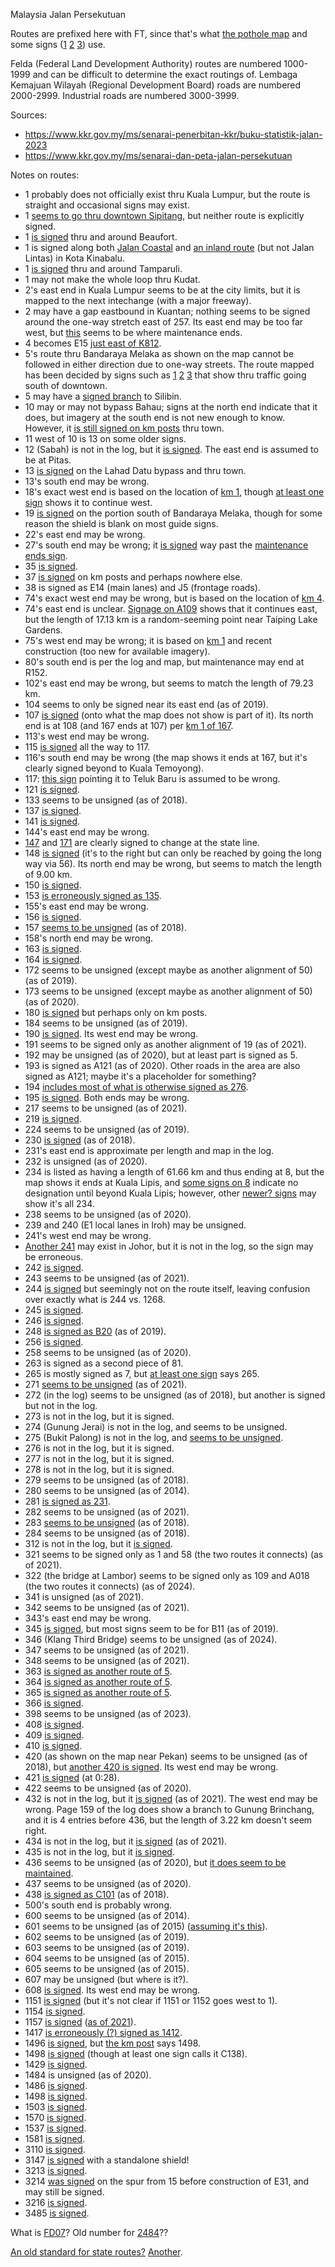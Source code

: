 Malaysia Jalan Persekutuan

Routes are prefixed here with FT, since that's what [the pothole map](https://www.arcgis.com/home/webmap/viewer.html?url=https%3A%2F%2Fmygos.mygeoportal.gov.my%2Fgisserver%2Frest%2Fservices%2FJKR_Potholes%2FJKR_Potholes_ASaPP%2FFeatureServer&source=sd) and some signs ([1](https://www.google.com/maps/@3.7297178,102.6416336,3a,15y,106.22h,75.49t/data=!3m7!1e1!3m5!1sB90ZUglmKKHbBph11eg2dw!2e0!6shttps:%2F%2Fstreetviewpixels-pa.googleapis.com%2Fv1%2Fthumbnail%3Fpanoid%3DB90ZUglmKKHbBph11eg2dw%26cb_client%3Dmaps_sv.share%26w%3D900%26h%3D600%26yaw%3D106.22118364269049%26pitch%3D14.509507299628552%26thumbfov%3D90!7i13312!8i6656?coh=205410&entry=ttu) [2](https://www.google.com/maps/@3.9601291,102.4291884,3a,15y,229.91h,84.91t/data=!3m7!1e1!3m5!1sYx1PH97b1jWOMJ4SEmWavA!2e0!6shttps:%2F%2Fstreetviewpixels-pa.googleapis.com%2Fv1%2Fthumbnail%3Fpanoid%3DYx1PH97b1jWOMJ4SEmWavA%26cb_client%3Dmaps_sv.share%26w%3D900%26h%3D600%26yaw%3D229.91371022184416%26pitch%3D5.088899779745432%26thumbfov%3D90!7i13312!8i6656?coh=205410&entry=ttu) [3](https://www.google.com/maps/@5.1294472,100.4723958,3a,15y,294h,93.88t/data=!3m7!1e1!3m5!1sCHZRXvfCQu4C-L4rykO9zQ!2e0!6shttps:%2F%2Fstreetviewpixels-pa.googleapis.com%2Fv1%2Fthumbnail%3Fpanoid%3DCHZRXvfCQu4C-L4rykO9zQ%26cb_client%3Dmaps_sv.share%26w%3D900%26h%3D600%26yaw%3D293.9977785994029%26pitch%3D-3.879822111230112%26thumbfov%3D90!7i16384!8i8192?coh=205410&entry=ttu)) use.

Felda (Federal Land Development Authority) routes are numbered 1000-1999 and can be difficult to determine the exact routings of. Lembaga Kemajuan Wilayah (Regional Development Board) roads are numbered 2000-2999. Industrial roads are numbered 3000-3999.

Sources:
* https://www.kkr.gov.my/ms/senarai-penerbitan-kkr/buku-statistik-jalan-2023
* https://www.kkr.gov.my/ms/senarai-dan-peta-jalan-persekutuan

Notes on routes:
* 1 probably does not officially exist thru Kuala Lumpur, but the route is straight and occasional signs may exist.
* 1 [seems to go thru downtown Sipitang](https://www.google.com/maps/@5.0836175,115.5514233,3a,15y,167.8h,94.36t/data=!3m7!1e1!3m5!1sBXJrzAi6oYO-yMmG7EC-2w!2e0!6shttps:%2F%2Fstreetviewpixels-pa.googleapis.com%2Fv1%2Fthumbnail%3Fpanoid%3DBXJrzAi6oYO-yMmG7EC-2w%26cb_client%3Dmaps_sv.share%26w%3D900%26h%3D600%26yaw%3D167.80366525931905%26pitch%3D-4.3592613734981285%26thumbfov%3D90!7i13312!8i6656?coh=205410&entry=ttu), but neither route is explicitly signed.
* 1 [is signed](https://www.google.com/maps/@5.340183,115.7231316,3a,26.2y,15h,92.26t/data=!3m7!1e1!3m5!1sJTKg9zTxlrxhFVrczvPDrw!2e0!6shttps:%2F%2Fstreetviewpixels-pa.googleapis.com%2Fv1%2Fthumbnail%3Fpanoid%3DJTKg9zTxlrxhFVrczvPDrw%26cb_client%3Dmaps_sv.share%26w%3D900%26h%3D600%26yaw%3D14.997954819005157%26pitch%3D-2.259514948323755%26thumbfov%3D90!7i13312!8i6656?coh=205410&entry=ttu) thru and around Beaufort.
* 1 is signed along both [Jalan Coastal](https://www.google.com/maps/@5.9510594,116.0601445,3a,24.9y,29.59h,106.8t/data=!3m7!1e1!3m5!1sa0higKHZg7zojR1xVVn4cg!2e0!6shttps:%2F%2Fstreetviewpixels-pa.googleapis.com%2Fv1%2Fthumbnail%3Fpanoid%3Da0higKHZg7zojR1xVVn4cg%26cb_client%3Dmaps_sv.share%26w%3D900%26h%3D600%26yaw%3D29.586260261382634%26pitch%3D-16.79984802605486%26thumbfov%3D90!7i13312!8i6656?coh=205410&entry=ttu) and [an inland route](https://www.google.com/maps/@5.9573677,116.0658775,3a,37.6y,224.19h,90.52t/data=!3m7!1e1!3m5!1scwdgMtEi3JA1aRdclxmFkA!2e0!6shttps:%2F%2Fstreetviewpixels-pa.googleapis.com%2Fv1%2Fthumbnail%3Fpanoid%3DcwdgMtEi3JA1aRdclxmFkA%26cb_client%3Dmaps_sv.share%26w%3D900%26h%3D600%26yaw%3D224.18685311799604%26pitch%3D-0.5215139503639534%26thumbfov%3D90!7i13312!8i6656?coh=205410&entry=ttu) (but not Jalan Lintas) in Kota Kinabalu.
* 1 [is signed](https://www.google.com/maps/@6.141403,116.2609289,3a,23.1y,91.42h,91.02t/data=!3m7!1e1!3m5!1slHPzvctEBNFhFTKHYGo7dA!2e0!6shttps:%2F%2Fstreetviewpixels-pa.googleapis.com%2Fv1%2Fthumbnail%3Fpanoid%3DlHPzvctEBNFhFTKHYGo7dA%26cb_client%3Dmaps_sv.share%26w%3D900%26h%3D600%26yaw%3D91.42411364535388%26pitch%3D-1.021486695381057%26thumbfov%3D90!7i13312!8i6656?coh=205410&entry=ttu) thru and around Tamparuli.
* 1 may not make the whole loop thru Kudat.
* 2's east end in Kuala Lumpur seems to be at the city limits, but it is mapped to the next intechange (with a major freeway).
* 2 may have a gap eastbound in Kuantan; nothing seems to be signed around the one-way stretch east of 257. Its east end may be too far west, but [this](https://www.google.com/maps/@3.9719984,103.412166,3a,15y,10.94h,88.75t/data=!3m7!1e1!3m5!1s3XrQSgvRQJViyKdEvip7Yg!2e0!6shttps:%2F%2Fstreetviewpixels-pa.googleapis.com%2Fv1%2Fthumbnail%3Fpanoid%3D3XrQSgvRQJViyKdEvip7Yg%26cb_client%3Dmaps_sv.share%26w%3D900%26h%3D600%26yaw%3D10.942389520905582%26pitch%3D1.2464189605415896%26thumbfov%3D90!7i16384!8i8192?coh=205410&entry=ttu) seems to be where maintenance ends.
* 4 becomes E15 [just east of K812](https://www.google.com/maps/@5.4344773,100.552835,3a,25.1y,376.61h,83.68t/data=!3m7!1e1!3m5!1sMhFW9-NHazqM_iHCJEF7vw!2e0!6shttps:%2F%2Fstreetviewpixels-pa.googleapis.com%2Fv1%2Fthumbnail%3Fpanoid%3DMhFW9-NHazqM_iHCJEF7vw%26cb_client%3Dmaps_sv.share%26w%3D900%26h%3D600%26yaw%3D376.6059587888226%26pitch%3D6.317657316272218%26thumbfov%3D90!7i16384!8i8192?coh=205410&entry=ttu).
* 5's route thru Bandaraya Melaka as shown on the map cannot be followed in either direction due to one-way streets. The route mapped has been decided by signs such as [1](https://www.google.com/maps/@2.199619,102.2418046,3a,19.2y,175h,93.74t/data=!3m7!1e1!3m5!1sudh7XBIqhShg1jkcWKRTuw!2e0!6shttps:%2F%2Fstreetviewpixels-pa.googleapis.com%2Fv1%2Fthumbnail%3Fpanoid%3Dudh7XBIqhShg1jkcWKRTuw%26cb_client%3Dmaps_sv.share%26w%3D900%26h%3D600%26yaw%3D175.00392784803373%26pitch%3D-3.741289013863792%26thumbfov%3D90!7i16384!8i8192?coh=205410&entry=ttu) [2](https://www.google.com/maps/@2.1936088,102.2379927,3a,18y,281.77h,88.13t/data=!3m7!1e1!3m5!1sbe_oyOkgfRWyxNvMTAoKVg!2e0!6shttps:%2F%2Fstreetviewpixels-pa.googleapis.com%2Fv1%2Fthumbnail%3Fpanoid%3Dbe_oyOkgfRWyxNvMTAoKVg%26cb_client%3Dmaps_sv.share%26w%3D900%26h%3D600%26yaw%3D281.7688143422403%26pitch%3D1.8747476912591736%26thumbfov%3D90!7i16384!8i8192?coh=205410&entry=ttu) [3](https://www.google.com/maps/@2.18785,102.2494081,3a,46.9y,96.54h,107.7t/data=!3m7!1e1!3m5!1sT9gooxdq6MddZ4C5xT6xKw!2e0!6shttps:%2F%2Fstreetviewpixels-pa.googleapis.com%2Fv1%2Fthumbnail%3Fpanoid%3DT9gooxdq6MddZ4C5xT6xKw%26cb_client%3Dmaps_sv.share%26w%3D900%26h%3D600%26yaw%3D96.5446149351367%26pitch%3D-17.69534081146243%26thumbfov%3D90!7i16384!8i8192?coh=205410&entry=ttu) that show thru traffic going south of downtown.
* 5 may have a [signed branch](https://www.google.com/maps/@4.6116784,101.0556538,3a,28.6y,283.16h,90.96t/data=!3m7!1e1!3m5!1s49GgYW6Hiul0PwSXepY1gA!2e0!6shttps:%2F%2Fstreetviewpixels-pa.googleapis.com%2Fv1%2Fthumbnail%3Fpanoid%3D49GgYW6Hiul0PwSXepY1gA%26cb_client%3Dmaps_sv.share%26w%3D900%26h%3D600%26yaw%3D283.1628467048741%26pitch%3D-0.9578943686033625%26thumbfov%3D90!7i16384!8i8192?coh=205410&entry=ttu) to Silibin.
* 10 may or may not bypass Bahau; signs at the north end indicate that it does, but imagery at the south end is not new enough to know. However, it [is still signed on km posts](https://www.google.com/maps/@2.8066884,102.410312,3a,16.7y,254.74h,75.9t/data=!3m7!1e1!3m5!1sMSOL5gaCaGfjbQuH0ZJmNQ!2e0!6shttps:%2F%2Fstreetviewpixels-pa.googleapis.com%2Fv1%2Fthumbnail%3Fpanoid%3DMSOL5gaCaGfjbQuH0ZJmNQ%26cb_client%3Dmaps_sv.share%26w%3D900%26h%3D600%26yaw%3D254.74051602494671%26pitch%3D14.098767077061098%26thumbfov%3D90!7i16384!8i8192?coh=205410&entry=ttu) thru town.
* 11 west of 10 is 13 on some older signs.
* 12 (Sabah) is not in the log, but it [is signed](https://www.google.com/maps/@6.5331708,116.7059238,3a,28.6y,46.13h,89.03t/data=!3m7!1e1!3m5!1sNxs-K9Ndx8KMUj5zS8ydZw!2e0!6shttps:%2F%2Fstreetviewpixels-pa.googleapis.com%2Fv1%2Fthumbnail%3Fpanoid%3DNxs-K9Ndx8KMUj5zS8ydZw%26cb_client%3Dmaps_sv.share%26w%3D900%26h%3D600%26yaw%3D46.13132520374089%26pitch%3D0.9697784336109692%26thumbfov%3D90!7i13312!8i6656?coh=205410&entry=ttu). The east end is assumed to be at Pitas.
* 13 [is signed](https://youtu.be/FUJgbV6p4KA?t=71) on the Lahad Datu bypass and thru town.
* 13's south end may be wrong.
* 18's exact west end is based on the location of [km 1](https://www.google.com/maps/@4.2292094,100.6396059,3a,15y,90.98h,84.1t/data=!3m7!1e1!3m5!1sbJNiXdz5iDSizMPRRJ20XQ!2e0!6shttps:%2F%2Fstreetviewpixels-pa.googleapis.com%2Fv1%2Fthumbnail%3Fpanoid%3DbJNiXdz5iDSizMPRRJ20XQ%26cb_client%3Dmaps_sv.share%26w%3D900%26h%3D600%26yaw%3D90.98387606569607%26pitch%3D5.904976907967395%26thumbfov%3D90!7i16384!8i8192?coh=205410&entry=ttu), though [at least one sign](https://www.google.com/maps/@4.2352374,100.6338886,3a,19.3y,302h,90.56t/data=!3m7!1e1!3m5!1sq8aoBbtNcMFosmzKS3-EMw!2e0!6shttps:%2F%2Fstreetviewpixels-pa.googleapis.com%2Fv1%2Fthumbnail%3Fpanoid%3Dq8aoBbtNcMFosmzKS3-EMw%26cb_client%3Dmaps_sv.share%26w%3D900%26h%3D600%26yaw%3D301.9950620643711%26pitch%3D-0.557313194918649%26thumbfov%3D90!7i16384!8i8192?coh=205410&entry=ttu) shows it to continue west.
* 19 [is signed](https://www.google.com/maps/@2.1890119,102.3524014,3a,15y,240.43h,82.05t/data=!3m7!1e1!3m5!1sOAQpaytnViqSOwJShvXCPg!2e0!6shttps:%2F%2Fstreetviewpixels-pa.googleapis.com%2Fv1%2Fthumbnail%3Fpanoid%3DOAQpaytnViqSOwJShvXCPg%26cb_client%3Dmaps_sv.share%26w%3D900%26h%3D600%26yaw%3D240.43428389242612%26pitch%3D7.9514794954939845%26thumbfov%3D90!7i16384!8i8192?coh=205410&entry=ttu) on the portion south of Bandaraya Melaka, though for some reason the shield is blank on most guide signs.
* 22's east end may be wrong.
* 27's south end may be wrong; it [is signed](https://www.google.com/maps/@2.7174078,101.7113355,3a,15y,304.05h,89.96t/data=!3m7!1e1!3m5!1soPUedxDN3ouwJuwPvd50xA!2e0!6shttps:%2F%2Fstreetviewpixels-pa.googleapis.com%2Fv1%2Fthumbnail%3Fpanoid%3DoPUedxDN3ouwJuwPvd50xA%26cb_client%3Dmaps_sv.share%26w%3D900%26h%3D600%26yaw%3D304.0474000858346%26pitch%3D0.042086720635978736%26thumbfov%3D90!7i16384!8i8192?coh=205410&entry=ttu) way past the [maintenance ends sign](https://www.google.com/maps/@2.7171778,101.7252166,3a,15y,168.16h,85.21t/data=!3m7!1e1!3m5!1swHFz6NJ7TjA2ZCs0lr-r8w!2e0!6shttps:%2F%2Fstreetviewpixels-pa.googleapis.com%2Fv1%2Fthumbnail%3Fpanoid%3DwHFz6NJ7TjA2ZCs0lr-r8w%26cb_client%3Dmaps_sv.share%26w%3D900%26h%3D600%26yaw%3D168.15517043351662%26pitch%3D4.79112013743098%26thumbfov%3D90!7i16384!8i8192?coh=205410&entry=ttu).
* 35 [is signed](https://www.google.com/maps/@1.4972688,103.7918899,3a,23.1y,143.62h,80.98t/data=!3m7!1e1!3m5!1sQFi4jNK_ipj9swQmJi8MIg!2e0!6shttps:%2F%2Fstreetviewpixels-pa.googleapis.com%2Fv1%2Fthumbnail%3Fpanoid%3DQFi4jNK_ipj9swQmJi8MIg%26cb_client%3Dmaps_sv.share%26w%3D900%26h%3D600%26yaw%3D143.62117781840126%26pitch%3D9.018188695445275%26thumbfov%3D90!7i16384!8i8192?coh=205410&entry=ttu).
* 37 [is signed](https://www.google.com/maps/@3.3324116,101.5965524,3a,15y,248.42h,81.28t/data=!3m7!1e1!3m5!1sxgkCGGj5Jja5bb_2wsiqSQ!2e0!6shttps:%2F%2Fstreetviewpixels-pa.googleapis.com%2Fv1%2Fthumbnail%3Fpanoid%3DxgkCGGj5Jja5bb_2wsiqSQ%26cb_client%3Dmaps_sv.share%26w%3D900%26h%3D600%26yaw%3D248.41600825170704%26pitch%3D8.717915282121112%26thumbfov%3D90!7i16384!8i8192?coh=205410&entry=ttu) on km posts and perhaps nowhere else.
* 38 is signed as E14 (main lanes) and J5 (frontage roads).
* 74's exact west end may be wrong, but is based on the location of [km 4](https://www.google.com/maps/@4.8402149,100.6612212,3a,36y,113.64h,79.25t/data=!3m7!1e1!3m5!1sj7MArwOfx7IKqJrvkdEn6Q!2e0!6shttps:%2F%2Fstreetviewpixels-pa.googleapis.com%2Fv1%2Fthumbnail%3Fpanoid%3Dj7MArwOfx7IKqJrvkdEn6Q%26cb_client%3Dmaps_sv.share%26w%3D900%26h%3D600%26yaw%3D113.6413484374746%26pitch%3D10.745431671630811%26thumbfov%3D90!7i16384!8i8192?coh=205410&entry=ttu).
* 74's east end is unclear. [Signage on A109](https://www.google.com/maps/@4.8287562,100.7349757,3a,15y,324.38h,103.2t/data=!3m7!1e1!3m5!1sWR5TxmbFZY7yYBCVWCzyfw!2e0!6shttps:%2F%2Fstreetviewpixels-pa.googleapis.com%2Fv1%2Fthumbnail%3Fpanoid%3DWR5TxmbFZY7yYBCVWCzyfw%26cb_client%3Dmaps_sv.share%26w%3D900%26h%3D600%26yaw%3D324.3817997043467%26pitch%3D-13.195121893618975%26thumbfov%3D90!7i16384!8i8192?coh=205410&entry=ttu) shows that it continues east, but the length of 17.13 km is a random-seeming point near Taiping Lake Gardens.
* 75's west end may be wrong; it is based on [km 1](https://www.google.com/maps/@5.0207917,100.4317546,3a,18.8y,46.36h,81.38t/data=!3m7!1e1!3m5!1sI7QyU8NS0ViIybSglgoj0w!2e0!6shttps:%2F%2Fstreetviewpixels-pa.googleapis.com%2Fv1%2Fthumbnail%3Fpanoid%3DI7QyU8NS0ViIybSglgoj0w%26cb_client%3Dmaps_sv.share%26w%3D900%26h%3D600%26yaw%3D46.36245034098123%26pitch%3D8.619826932709586%26thumbfov%3D90!7i13312!8i6656?coh=205410&entry=ttu) and recent construction (too new for available imagery).
* 80's south end is per the log and map, but maintenance may end at R152.
* 102's east end may be wrong, but seems to match the length of 79.23 km.
* 104 seems to only be signed near its east end (as of 2019).
* 107 [is signed](https://www.google.com/maps/@6.3005717,99.7878839,3a,27.3y,290.99h,93.23t/data=!3m7!1e1!3m5!1sECsgAoccVnxa6xPBdoy4pw!2e0!6shttps:%2F%2Fstreetviewpixels-pa.googleapis.com%2Fv1%2Fthumbnail%3Fpanoid%3DECsgAoccVnxa6xPBdoy4pw%26cb_client%3Dmaps_sv.share%26w%3D900%26h%3D600%26yaw%3D290.99000127490945%26pitch%3D-3.2283829978021146%26thumbfov%3D90!7i13312!8i6656?coh=205410&entry=ttu) (onto what the map does not show is part of it). Its north end is at 108 (and 167 ends at 107) per [km 1 of 167](https://www.google.com/maps/@6.3018935,99.787745,3a,15.4y,141.6h,74.9t/data=!3m7!1e1!3m5!1sy3YrHwMxubror9ZL6yYDKQ!2e0!6shttps:%2F%2Fstreetviewpixels-pa.googleapis.com%2Fv1%2Fthumbnail%3Fpanoid%3Dy3YrHwMxubror9ZL6yYDKQ%26cb_client%3Dmaps_sv.share%26w%3D900%26h%3D600%26yaw%3D141.59866312404688%26pitch%3D15.104274859178929%26thumbfov%3D90!7i13312!8i6656?coh=205410&entry=ttu).
* 113's west end may be wrong.
* 115 [is signed](https://www.google.com/maps/@6.2833117,99.731105,3a,35.9y,338.54h,83.1t/data=!3m7!1e1!3m5!1sU1yUaV0eYVXtDuwCWKl9mQ!2e0!6shttps:%2F%2Fstreetviewpixels-pa.googleapis.com%2Fv1%2Fthumbnail%3Fpanoid%3DU1yUaV0eYVXtDuwCWKl9mQ%26cb_client%3Dmaps_sv.share%26w%3D900%26h%3D600%26yaw%3D338.5371750251217%26pitch%3D6.901702689716785%26thumbfov%3D90!7i13312!8i6656?coh=205410&entry=ttu) all the way to 117.
* 116's south end may be wrong (the map shows it ends at 167, but it's clearly signed beyond to Kuala Temoyong).
* 117: [this sign](https://www.google.com/maps/@6.2828153,99.7308827,3a,24y,154.55h,89.17t/data=!3m7!1e1!3m5!1sEM2PNhcFkdkq-DPUtsfg3Q!2e0!6shttps:%2F%2Fstreetviewpixels-pa.googleapis.com%2Fv1%2Fthumbnail%3Fpanoid%3DEM2PNhcFkdkq-DPUtsfg3Q%26cb_client%3Dmaps_sv.share%26w%3D900%26h%3D600%26yaw%3D154.54523746172754%26pitch%3D0.8280854595012812%26thumbfov%3D90!7i13312!8i6656?coh=205410&entry=ttu) pointing it to Teluk Baru is assumed to be wrong.
* 121 [is signed](https://www.google.com/maps/@3.4749502,101.9088626,3a,15y,134.15h,87.68t/data=!3m7!1e1!3m5!1sAKxpbq2GjWwhdjLzCdD91Q!2e0!6shttps:%2F%2Fstreetviewpixels-pa.googleapis.com%2Fv1%2Fthumbnail%3Fpanoid%3DAKxpbq2GjWwhdjLzCdD91Q%26cb_client%3Dmaps_sv.share%26w%3D900%26h%3D600%26yaw%3D134.1451165482576%26pitch%3D2.321116989392806%26thumbfov%3D90!7i16384!8i8192?coh=205410&entry=ttu).
* 133 seems to be unsigned (as of 2018).
* 137 [is signed](https://www.google.com/maps/@4.5696099,101.1133615,3a,15.6y,303.88h,90.35t/data=!3m7!1e1!3m5!1sVZzXjuml9JQ1gH5g34E0Hg!2e0!6shttps:%2F%2Fstreetviewpixels-pa.googleapis.com%2Fv1%2Fthumbnail%3Fpanoid%3DVZzXjuml9JQ1gH5g34E0Hg%26cb_client%3Dmaps_sv.share%26w%3D900%26h%3D600%26yaw%3D303.88301992149235%26pitch%3D-0.349991325638598%26thumbfov%3D90!7i16384!8i8192?coh=205410&entry=ttu).
* 141 [is signed](https://www.google.com/maps/@2.2209855,102.1574044,3a,15y,226.88h,92.14t/data=!3m7!1e1!3m5!1sEELrEzP3XAg9FY_-6BDPWw!2e0!6shttps:%2F%2Fstreetviewpixels-pa.googleapis.com%2Fv1%2Fthumbnail%3Fpanoid%3DEELrEzP3XAg9FY_-6BDPWw%26cb_client%3Dmaps_sv.share%26w%3D900%26h%3D600%26yaw%3D226.88128621181914%26pitch%3D-2.1430948169187047%26thumbfov%3D90!7i16384!8i8192?coh=205410&entry=ttu).
* 144's east end may be wrong.
* [147](https://www.google.com/maps/@5.2276975,100.6870797,3a,15.2y,137.14h,88.13t/data=!3m7!1e1!3m5!1sW8ZAsXf1953R9WJPQJeDiQ!2e0!6shttps:%2F%2Fstreetviewpixels-pa.googleapis.com%2Fv1%2Fthumbnail%3Fpanoid%3DW8ZAsXf1953R9WJPQJeDiQ%26cb_client%3Dmaps_sv.share%26w%3D900%26h%3D600%26yaw%3D137.13849682130166%26pitch%3D1.8736180153801456%26thumbfov%3D90!7i16384!8i8192?coh=205410&entry=ttu) and [171](https://www.google.com/maps/@5.229189,100.6866282,3a,15.6y,331.62h,83.56t/data=!3m7!1e1!3m5!1smFGpQK0rFjZ2e5rGM_B0ew!2e0!6shttps:%2F%2Fstreetviewpixels-pa.googleapis.com%2Fv1%2Fthumbnail%3Fpanoid%3DmFGpQK0rFjZ2e5rGM_B0ew%26cb_client%3Dmaps_sv.share%26w%3D900%26h%3D600%26yaw%3D331.6240798613892%26pitch%3D6.443103139610912%26thumbfov%3D90!7i16384!8i8192?coh=205410&entry=ttu) are clearly signed to change at the state line.
* 148 [is signed](https://www.google.com/maps/@3.695882,101.7490464,3a,18.6y,207.47h,90.95t/data=!3m7!1e1!3m5!1s9OCNJb3bouF1nlSx1eoFLQ!2e0!6shttps:%2F%2Fstreetviewpixels-pa.googleapis.com%2Fv1%2Fthumbnail%3Fpanoid%3D9OCNJb3bouF1nlSx1eoFLQ%26cb_client%3Dmaps_sv.share%26w%3D900%26h%3D600%26yaw%3D207.46675500657298%26pitch%3D-0.9527050645401545%26thumbfov%3D90!7i16384!8i8192?coh=205410&entry=ttu) (it's to the right but can only be reached by going the long way via 56). Its north end may be wrong, but seems to match the length of 9.00 km.
* 150 [is signed](https://www.google.com/maps/@5.2612252,100.4727069,3a,41.2y,215.33h,102.87t/data=!3m7!1e1!3m5!1syivZUMIdREjYTgeQb_Ft6w!2e0!6shttps:%2F%2Fstreetviewpixels-pa.googleapis.com%2Fv1%2Fthumbnail%3Fpanoid%3DyivZUMIdREjYTgeQb_Ft6w%26cb_client%3Dmaps_sv.share%26w%3D900%26h%3D600%26yaw%3D215.32565618229992%26pitch%3D-12.865444170465793%26thumbfov%3D90!7i16384!8i8192?coh=205410&entry=ttu).
* 153 [is erroneously signed as 135](https://www.google.com/maps/@6.3241079,99.736682,3a,16.4y,144.69h,91t/data=!3m7!1e1!3m5!1s5xHn-t1E_wb5Ok_iEYf2VQ!2e0!6shttps:%2F%2Fstreetviewpixels-pa.googleapis.com%2Fv1%2Fthumbnail%3Fpanoid%3D5xHn-t1E_wb5Ok_iEYf2VQ%26cb_client%3Dmaps_sv.share%26w%3D900%26h%3D600%26yaw%3D144.6885666937773%26pitch%3D-1.0048719731869653%26thumbfov%3D90!7i13312!8i6656?coh=205410&entry=ttu).
* 155's east end may be wrong.
* 156 [is signed](https://www.google.com/maps/@6.3098488,99.8627141,3a,39.3y,324.69h,82.49t/data=!3m7!1e1!3m5!1swCxJIS3bM0NHgXMVEMbeEg!2e0!6shttps:%2F%2Fstreetviewpixels-pa.googleapis.com%2Fv1%2Fthumbnail%3Fpanoid%3DwCxJIS3bM0NHgXMVEMbeEg%26cb_client%3Dmaps_sv.share%26w%3D900%26h%3D600%26yaw%3D324.6914329354184%26pitch%3D7.513838829348799%26thumbfov%3D90!7i16384!8i8192?coh=205410&entry=ttu).
* 157 [seems to be unsigned](https://www.google.com/maps/@6.3394807,99.7573952,3a,35.9y,194.4h,91.72t/data=!3m7!1e1!3m5!1srt-ITLVLcq-r_ADht3Zh_g!2e0!6shttps:%2F%2Fstreetviewpixels-pa.googleapis.com%2Fv1%2Fthumbnail%3Fpanoid%3Drt-ITLVLcq-r_ADht3Zh_g%26cb_client%3Dmaps_sv.share%26w%3D900%26h%3D600%26yaw%3D194.39806416333272%26pitch%3D-1.7165217600816192%26thumbfov%3D90!7i13312!8i6656?coh=205410&entry=ttu) (as of 2018).
* 158's north end may be wrong.
* 163 [is signed](https://www.google.com/maps/@6.3136395,99.8555105,3a,35.9y,39.51h,85.85t/data=!3m7!1e1!3m5!1s2O35BjtKMBRDfeRMMvDtYQ!2e0!6shttps:%2F%2Fstreetviewpixels-pa.googleapis.com%2Fv1%2Fthumbnail%3Fpanoid%3D2O35BjtKMBRDfeRMMvDtYQ%26cb_client%3Dmaps_sv.share%26w%3D900%26h%3D600%26yaw%3D39.50661503119902%26pitch%3D4.149977655371032%26thumbfov%3D90!7i16384!8i8192?coh=205410&entry=ttu).
* 164 [is signed](https://www.google.com/maps/@6.3173728,99.8530794,3a,24y,25.51h,86.8t/data=!3m7!1e1!3m5!1sB5njSfIqEYwK8-e2P_DblQ!2e0!6shttps:%2F%2Fstreetviewpixels-pa.googleapis.com%2Fv1%2Fthumbnail%3Fpanoid%3DB5njSfIqEYwK8-e2P_DblQ%26cb_client%3Dmaps_sv.share%26w%3D900%26h%3D600%26yaw%3D25.513012394859494%26pitch%3D3.197223141280361%26thumbfov%3D90!7i16384!8i8192?coh=205410&entry=ttu).
* 172 seems to be unsigned (except maybe as another alignment of 50) (as of 2019).
* 173 seems to be unsigned (except maybe as another alignment of 50) (as of 2020).
* 180 [is signed](https://www.google.com/maps/@3.0132188,101.388866,3a,15y,104.41h,86.33t/data=!3m7!1e1!3m5!1sLrLH-sPOXr5rYXy0KFqJiA!2e0!6shttps:%2F%2Fstreetviewpixels-pa.googleapis.com%2Fv1%2Fthumbnail%3Fpanoid%3DLrLH-sPOXr5rYXy0KFqJiA%26cb_client%3Dmaps_sv.share%26w%3D900%26h%3D600%26yaw%3D104.41065886567488%26pitch%3D3.6679998201077666%26thumbfov%3D90!7i16384!8i8192?coh=205410&entry=ttu) but perhaps only on km posts.
* 184 seems to be unsigned (as of 2019).
* 190 [is signed](https://www.google.com/maps/@3.0302052,101.4709135,3a,20.9y,15.57h,102.59t/data=!3m7!1e1!3m5!1sAINsIeD8ZxHicLO0AYJ4EA!2e0!6shttps:%2F%2Fstreetviewpixels-pa.googleapis.com%2Fv1%2Fthumbnail%3Fpanoid%3DAINsIeD8ZxHicLO0AYJ4EA%26cb_client%3Dmaps_sv.share%26w%3D900%26h%3D600%26yaw%3D15.574891958478387%26pitch%3D-12.59193625492162%26thumbfov%3D90!7i16384!8i8192?coh=205410&entry=ttu). Its west end may be wrong.
* 191 seems to be signed only as another alignment of 19 (as of 2021).
* 192 may be unsigned (as of 2020), but at least part is signed as 5.
* 193 is signed as A121 (as of 2020). Other roads in the area are also signed as A121; maybe it's a placeholder for something?
* 194 [includes most of what is otherwise signed as 276](https://www.google.com/maps/@6.4450403,100.4878446,3a,15y,34.47h,84.95t/data=!3m7!1e1!3m5!1slMHzBQqoxwlt-A-IgPfXBg!2e0!6shttps:%2F%2Fstreetviewpixels-pa.googleapis.com%2Fv1%2Fthumbnail%3Fpanoid%3DlMHzBQqoxwlt-A-IgPfXBg%26cb_client%3Dmaps_sv.share%26w%3D900%26h%3D600%26yaw%3D34.47015150864907%26pitch%3D5.047443148930967%26thumbfov%3D90!7i16384!8i8192?coh=205410&entry=ttu).
* 195 [is signed](https://www.google.com/maps/@2.696748,101.8636316,3a,32.8y,237.22h,90.38t/data=!3m7!1e1!3m5!1sRgz20fDBiMinSNRskjhZhw!2e0!6shttps:%2F%2Fstreetviewpixels-pa.googleapis.com%2Fv1%2Fthumbnail%3Fpanoid%3DRgz20fDBiMinSNRskjhZhw%26cb_client%3Dmaps_sv.share%26w%3D900%26h%3D600%26yaw%3D237.2246403020471%26pitch%3D-0.3793162254911664%26thumbfov%3D90!7i16384!8i8192?coh=205410&entry=ttu). Both ends may be wrong.
* 217 seems to be unsigned (as of 2021).
* 219 [is signed](https://www.google.com/maps/@2.4854074,101.868214,3a,15y,324.78h,80.18t/data=!3m7!1e1!3m5!1sHM6h3JtWrjFu5AodMijPpw!2e0!6shttps:%2F%2Fstreetviewpixels-pa.googleapis.com%2Fv1%2Fthumbnail%3Fpanoid%3DHM6h3JtWrjFu5AodMijPpw%26cb_client%3Dmaps_sv.share%26w%3D900%26h%3D600%26yaw%3D324.7843161814242%26pitch%3D9.824137445443085%26thumbfov%3D90!7i16384!8i8192?coh=205410&entry=ttu).
* 224 seems to be unsigned (as of 2019).
* 230 [is signed](https://www.google.com/maps/@3.7479931,103.3145347,3a,17.6y,154.76h,94.19t/data=!3m7!1e1!3m5!1sof8mYyQsiDsLrybHK5Ytzg!2e0!6shttps:%2F%2Fstreetviewpixels-pa.googleapis.com%2Fv1%2Fthumbnail%3Fpanoid%3Dof8mYyQsiDsLrybHK5Ytzg%26cb_client%3Dmaps_sv.share%26w%3D900%26h%3D600%26yaw%3D154.7634189660908%26pitch%3D-4.188440400562996%26thumbfov%3D90!7i13312!8i6656?coh=205410&entry=ttu) (as of 2018).
* 231's east end is approximate per length and map in the log.
* 232 is unsigned (as of 2020).
* 234 is listed as having a length of 61.66 km and thus ending at 8, but the map shows it ends at Kuala Lipis, and [some signs on 8](https://www.google.com/maps/@4.1610433,102.0323492,3a,15.2y,17.56h,88.67t/data=!3m7!1e1!3m5!1sxgBmNsbzbqd6xkaLxBJIcA!2e0!6shttps:%2F%2Fstreetviewpixels-pa.googleapis.com%2Fv1%2Fthumbnail%3Fpanoid%3DxgBmNsbzbqd6xkaLxBJIcA%26cb_client%3Dmaps_sv.share%26w%3D900%26h%3D600%26yaw%3D17.560315474789803%26pitch%3D1.328331623347978%26thumbfov%3D90!7i13312!8i6656?coh=205410&entry=ttu) indicate no designation until beyond Kuala Lipis; however, other [newer? signs](https://www.google.com/maps/@4.1640842,102.033363,3a,37.6y,358.22h,91.81t/data=!3m7!1e1!3m5!1s16UxK1QKSU7w8ptSloJnKg!2e0!6shttps:%2F%2Fstreetviewpixels-pa.googleapis.com%2Fv1%2Fthumbnail%3Fpanoid%3D16UxK1QKSU7w8ptSloJnKg%26cb_client%3Dmaps_sv.share%26w%3D900%26h%3D600%26yaw%3D358.22087119866876%26pitch%3D-1.8072904789094508%26thumbfov%3D90!7i13312!8i6656?coh=205410&entry=ttu) may show it's all 234.
* 238 seems to be unsigned (as of 2020).
* 239 and 240 (E1 local lanes in Iroh) may be unsigned.
* 241's west end may be wrong.
* [Another 241](https://www.google.com/maps/@1.566842,103.5973692,3a,15y,60.77h,87.62t/data=!3m7!1e1!3m5!1s1jjw-0d3qbtIB4uxre4wxA!2e0!6shttps:%2F%2Fstreetviewpixels-pa.googleapis.com%2Fv1%2Fthumbnail%3Fpanoid%3D1jjw-0d3qbtIB4uxre4wxA%26cb_client%3Dmaps_sv.share%26w%3D900%26h%3D600%26yaw%3D60.77116430644447%26pitch%3D2.380213456405073%26thumbfov%3D90!7i16384!8i8192?coh=205410&entry=ttu) may exist in Johor, but it is not in the log, so the sign may be erroneous.
* 242 [is signed](https://www.google.com/maps/@2.7047288,101.9862617,3a,15y,104.45h,65.57t/data=!3m7!1e1!3m5!1sOQfZ_UagQXtzGl_qhC0jyg!2e0!6shttps:%2F%2Fstreetviewpixels-pa.googleapis.com%2Fv1%2Fthumbnail%3Fpanoid%3DOQfZ_UagQXtzGl_qhC0jyg%26cb_client%3Dmaps_sv.share%26w%3D900%26h%3D600%26yaw%3D104.44900033806134%26pitch%3D24.431024491928213%26thumbfov%3D90!7i16384!8i8192?coh=205410&entry=ttu).  
* 243 seems to be unsigned (as of 2021).
* 244 [is signed](https://www.google.com/maps/@2.887614,102.409459,3a,15y,68.98h,89.11t/data=!3m7!1e1!3m5!1sxLpEagtzQk_gGVmKSMzerw!2e0!6shttps:%2F%2Fstreetviewpixels-pa.googleapis.com%2Fv1%2Fthumbnail%3Fpanoid%3DxLpEagtzQk_gGVmKSMzerw%26cb_client%3Dmaps_sv.share%26w%3D900%26h%3D600%26yaw%3D68.97988975150335%26pitch%3D0.8874983765252438%26thumbfov%3D90!7i16384!8i8192?coh=205410&entry=ttu) but seemingly not on the route itself, leaving confusion over exactly what is 244 vs. 1268.
* 245 [is signed](https://www.google.com/maps/@2.9356006,102.3874525,3a,15y,297.48h,82.44t/data=!3m7!1e1!3m5!1sh9BaTgb-OC-S9RmAJ5sQSw!2e0!6shttps:%2F%2Fstreetviewpixels-pa.googleapis.com%2Fv1%2Fthumbnail%3Fpanoid%3Dh9BaTgb-OC-S9RmAJ5sQSw%26cb_client%3Dmaps_sv.share%26w%3D900%26h%3D600%26yaw%3D297.4775439204057%26pitch%3D7.562905315162709%26thumbfov%3D90!7i16384!8i8192?coh=205410&entry=ttu).
* 246 [is signed](https://www.google.com/maps/@2.8350393,102.325126,3a,32.8y,77.37h,96.38t/data=!3m7!1e1!3m5!1sFs36ViEhVWxWRfYWgbRtLA!2e0!6shttps:%2F%2Fstreetviewpixels-pa.googleapis.com%2Fv1%2Fthumbnail%3Fpanoid%3DFs36ViEhVWxWRfYWgbRtLA%26cb_client%3Dmaps_sv.share%26w%3D900%26h%3D600%26yaw%3D77.37155504316482%26pitch%3D-6.380642003771115%26thumbfov%3D90!7i16384!8i8192?coh=205410&entry=ttu).
* 248 [is signed as B20](https://www.google.com/maps/@2.8163264,101.6399467,3a,15y,366.53h,76.2t/data=!3m7!1e1!3m5!1sYnHYHt1NZ30ME2XpPYy8Aw!2e0!6shttps:%2F%2Fstreetviewpixels-pa.googleapis.com%2Fv1%2Fthumbnail%3Fpanoid%3DYnHYHt1NZ30ME2XpPYy8Aw%26cb_client%3Dmaps_sv.share%26w%3D900%26h%3D600%26yaw%3D366.5311492878662%26pitch%3D13.79825159944673%26thumbfov%3D90!7i16384!8i8192?coh=205410&entry=ttu) (as of 2019).
* 256 [is signed](https://www.google.com/maps/@6.1487658,100.3991663,3a,43y,147.09h,100.55t/data=!3m7!1e1!3m5!1s6V8iYmB3ECzbXzC4gpEmGA!2e0!6shttps:%2F%2Fstreetviewpixels-pa.googleapis.com%2Fv1%2Fthumbnail%3Fpanoid%3D6V8iYmB3ECzbXzC4gpEmGA%26cb_client%3Dmaps_sv.share%26w%3D900%26h%3D600%26yaw%3D147.09148400501132%26pitch%3D-10.548012227039592%26thumbfov%3D90!7i16384!8i8192?coh=205410&entry=ttu).
* 258 seems to be unsigned (as of 2020).
* 263 is signed as a second piece of 81.
* 265 is mostly signed as 7, but [at least one sign](https://www.google.com/maps/@6.6372812,100.2202592,3a,41.2y,145.58h,91.89t/data=!3m7!1e1!3m5!1sGpg07i0G3FE1oOcPgo-HjQ!2e0!6shttps:%2F%2Fstreetviewpixels-pa.googleapis.com%2Fv1%2Fthumbnail%3Fpanoid%3DGpg07i0G3FE1oOcPgo-HjQ%26cb_client%3Dmaps_sv.share%26w%3D900%26h%3D600%26yaw%3D145.5777113168679%26pitch%3D-1.8896226731053218%26thumbfov%3D90!7i16384!8i8192?coh=205410&entry=ttu) says 265.
* 271 [seems to be unsigned](https://www.google.com/maps/@5.8526024,100.4378468,3a,15.4y,193.32h,77.58t/data=!3m7!1e1!3m5!1sw4NZvo_7GQmLMb3W6k83uA!2e0!6shttps:%2F%2Fstreetviewpixels-pa.googleapis.com%2Fv1%2Fthumbnail%3Fpanoid%3Dw4NZvo_7GQmLMb3W6k83uA%26cb_client%3Dmaps_sv.share%26w%3D900%26h%3D600%26yaw%3D193.3223653493616%26pitch%3D12.420582039916894%26thumbfov%3D90!7i16384!8i8192?coh=205410&entry=ttu) (as of 2021).
* 272 (in the log) seems to be unsigned (as of 2018), but another is signed but not in the log.
* 273 is not in the log, but it is signed.
* 274 (Gunung Jerai) is not in the log, and seems to be unsigned.
* 275 (Bukit Palong) is not in the log, and [seems to be unsigned](https://www.google.com/maps/@5.6254699,100.8948924,3a,31.3y,171.56h,92.11t/data=!3m7!1e1!3m5!1sBf4tF1iP3DDcYW2_5lEgPA!2e0!6shttps:%2F%2Fstreetviewpixels-pa.googleapis.com%2Fv1%2Fthumbnail%3Fpanoid%3DBf4tF1iP3DDcYW2_5lEgPA%26cb_client%3Dmaps_sv.share%26w%3D900%26h%3D600%26yaw%3D171.56265915115281%26pitch%3D-2.1075109034314323%26thumbfov%3D90!7i16384!8i8192?coh=205410&entry=ttu).
* 276 is not in the log, but it is signed.
* 277 is not in the log, but it is signed.
* 278 is not in the log, but it is signed.
* 279 seems to be unsigned (as of 2018).
* 280 seems to be unsigned (as of 2014).
* 281 [is signed as 231](https://www.google.com/maps/@5.2979588,100.2699032,3a,15y,207.01h,109.57t/data=!3m7!1e1!3m5!1sT_AddtzVYl5nyYOsxy8dlw!2e0!6shttps:%2F%2Fstreetviewpixels-pa.googleapis.com%2Fv1%2Fthumbnail%3Fpanoid%3DT_AddtzVYl5nyYOsxy8dlw%26cb_client%3Dmaps_sv.share%26w%3D900%26h%3D600%26yaw%3D207.00554005887193%26pitch%3D-19.573042524026647%26thumbfov%3D90!7i16384!8i8192?coh=205410&entry=ttu).
* 282 seems to be unsigned (as of 2021).
* 283 [seems to be unsigned](https://www.google.com/maps/@5.1331051,100.4908597,3a,15.1y,316.47h,98.42t/data=!3m7!1e1!3m5!1s8OlfxqUIvOCYAgFb_tb99g!2e0!6shttps:%2F%2Fstreetviewpixels-pa.googleapis.com%2Fv1%2Fthumbnail%3Fpanoid%3D8OlfxqUIvOCYAgFb_tb99g%26cb_client%3Dmaps_sv.share%26w%3D900%26h%3D600%26yaw%3D316.46728408613495%26pitch%3D-8.423720651422627%26thumbfov%3D90!7i13312!8i6656?coh=205410&entry=ttu) (as of 2018).
* 284 seems to be unsigned (as of 2018).
* 312 is not in the log, but it [is signed](https://www.google.com/maps/@4.0046127,100.8258675,3a,15y,22.75h,87.01t,359.19r/data=!3m7!1e1!3m5!1sybSF0sCZT8YW99IABIlENA!2e0!6shttps:%2F%2Fstreetviewpixels-pa.googleapis.com%2Fv1%2Fthumbnail%3Fpanoid%3DybSF0sCZT8YW99IABIlENA%26cb_client%3Dmaps_sv.share%26w%3D900%26h%3D600%26yaw%3D22.74891818844798%26pitch%3D2.9904537987229247%26thumbfov%3D90!7i16384!8i8192?coh=205410&entry=ttu).
* 321 seems to be signed only as 1 and 58 (the two routes it connects) (as of 2021).
* 322 (the bridge at Lambor) seems to be signed only as 109 and A018 (the two routes it connects) (as of 2024).
* 341 is unsigned (as of 2021).
* 342 seems to be unsigned (as of 2021).
* 343's east end may be wrong.
* 345 [is signed](https://www.google.com/maps/@2.9749387,101.706473,3a,17.2y,108.47h,104.51t/data=!3m7!1e1!3m5!1spS0wkevcHGmkT95Qwm8iaQ!2e0!6shttps:%2F%2Fstreetviewpixels-pa.googleapis.com%2Fv1%2Fthumbnail%3Fpanoid%3DpS0wkevcHGmkT95Qwm8iaQ%26cb_client%3Dmaps_sv.share%26w%3D900%26h%3D600%26yaw%3D108.46573344497777%26pitch%3D-14.508748520423765%26thumbfov%3D90!7i16384!8i8192?coh=205410&entry=ttu), but most signs seem to be for B11 (as of 2019).
* 346 (Klang Third Bridge) seems to be unsigned (as of 2024).
* 347 seems to be unsigned (as of 2021).
* 348 seems to be unsigned (as of 2021).
* 363 [is signed as another route of 5](https://www.google.com/maps/@2.46231,101.8948063,3a,15.2y,334.32h,84.06t/data=!3m7!1e1!3m5!1sWCsgRZU9twyZGci4gb_YTg!2e0!6shttps:%2F%2Fstreetviewpixels-pa.googleapis.com%2Fv1%2Fthumbnail%3Fpanoid%3DWCsgRZU9twyZGci4gb_YTg%26cb_client%3Dmaps_sv.share%26w%3D900%26h%3D600%26yaw%3D334.32075739051373%26pitch%3D5.937668422843956%26thumbfov%3D90!7i16384!8i8192?coh=205410&entry=ttu).
* 364 [is signed as another route of 5](https://www.google.com/maps/@2.445714,101.8721267,3a,15y,264.31h,85.39t/data=!3m7!1e1!3m5!1s6d-g3sRuRde-mjiGNmomXQ!2e0!6shttps:%2F%2Fstreetviewpixels-pa.googleapis.com%2Fv1%2Fthumbnail%3Fpanoid%3D6d-g3sRuRde-mjiGNmomXQ%26cb_client%3Dmaps_sv.share%26w%3D900%26h%3D600%26yaw%3D264.3145153025153%26pitch%3D4.605822307332218%26thumbfov%3D90!7i16384!8i8192?coh=205410&entry=ttu).
* 365 [is signed as another route of 5](https://www.google.com/maps/@2.4435868,101.8809165,3a,28.6y,126.54h,79.29t/data=!3m7!1e1!3m5!1s0m9nHzgyLjKQyJBchnG1vw!2e0!6shttps:%2F%2Fstreetviewpixels-pa.googleapis.com%2Fv1%2Fthumbnail%3Fpanoid%3D0m9nHzgyLjKQyJBchnG1vw%26cb_client%3Dmaps_sv.share%26w%3D900%26h%3D600%26yaw%3D126.5372658014442%26pitch%3D10.714906805093989%26thumbfov%3D90!7i16384!8i8192?coh=205410&entry=ttu).
* 366 [is signed](https://commons.wikimedia.org/wiki/File:Temiang-Pantai_Road_Name_Sign.jpg).
* 398 seems to be unsigned (as of 2023).
* 408 [is signed](https://www.google.com/maps/@1.399745,104.164994,3a,27.3y,328.07h,90.71t/data=!3m7!1e1!3m5!1s26Xq-mbN8tu3u1nP_BkpCQ!2e0!6shttps:%2F%2Fstreetviewpixels-pa.googleapis.com%2Fv1%2Fthumbnail%3Fpanoid%3D26Xq-mbN8tu3u1nP_BkpCQ%26cb_client%3Dmaps_sv.share%26w%3D900%26h%3D600%26yaw%3D328.07091239094586%26pitch%3D-0.7134284905438335%26thumbfov%3D90!7i16384!8i8192?coh=205410&entry=ttu).
* 409 [is signed](https://www.google.com/maps/@1.4128523,104.2518181,3a,15y,59.64h,85.27t/data=!3m7!1e1!3m5!1sSdRTBTI9D3-opocnGuteEg!2e0!6shttps:%2F%2Fstreetviewpixels-pa.googleapis.com%2Fv1%2Fthumbnail%3Fpanoid%3DSdRTBTI9D3-opocnGuteEg%26cb_client%3Dmaps_sv.share%26w%3D900%26h%3D600%26yaw%3D59.63977796028023%26pitch%3D4.725040876896742%26thumbfov%3D90!7i16384!8i8192?coh=205410&entry=ttu).
* 410 [is signed](https://www.google.com/maps/@1.3942915,104.2160583,3a,35.9y,103.74h,100.04t/data=!3m7!1e1!3m5!1sMlxfTeRVjZmwIK259Zck7w!2e0!6shttps:%2F%2Fstreetviewpixels-pa.googleapis.com%2Fv1%2Fthumbnail%3Fpanoid%3DMlxfTeRVjZmwIK259Zck7w%26cb_client%3Dmaps_sv.share%26w%3D900%26h%3D600%26yaw%3D103.73805185822523%26pitch%3D-10.042187780017017%26thumbfov%3D90!7i16384!8i8192?coh=205410&entry=ttu).
* 420 (as shown on the map near Pekan) seems to be unsigned (as of 2018), but [another 420 is signed](https://www.google.com/maps/@3.7683689,103.2251332,3a,15y,54.14h,98.44t/data=!3m7!1e1!3m5!1sUTW9I4WHcFWfF7g21p6FRA!2e0!6shttps:%2F%2Fstreetviewpixels-pa.googleapis.com%2Fv1%2Fthumbnail%3Fpanoid%3DUTW9I4WHcFWfF7g21p6FRA%26cb_client%3Dmaps_sv.share%26w%3D900%26h%3D600%26yaw%3D54.141257678622026%26pitch%3D-8.437252626973375%26thumbfov%3D90!7i16384!8i8192?coh=205410&entry=ttu). Its west end may be wrong.
* 421 [is signed](https://www.tiktok.com/@kuantanbest/video/7350575114800418066) (at 0:28).
* 422 seems to be unsigned (as of 2020).
* 432 is not in the log, but it [is signed](https://www.google.com/maps/@4.5084923,101.4078124,3a,15y,27.94h,90.33t/data=!3m7!1e1!3m5!1sy8hevghwFmkdJBhdG648cg!2e0!6shttps:%2F%2Fstreetviewpixels-pa.googleapis.com%2Fv1%2Fthumbnail%3Fpanoid%3Dy8hevghwFmkdJBhdG648cg%26cb_client%3Dmaps_sv.share%26w%3D900%26h%3D600%26yaw%3D27.93705723487558%26pitch%3D-0.3284256453140699%26thumbfov%3D90!7i16384!8i8192?coh=205410&entry=ttu) (as of 2021). The west end may be wrong. Page 159 of the log does show a branch to Gunung Brinchang, and it is 4 entries before 436, but the length of 3.22 km doesn't seem right.
* 434 is not in the log, but it [is signed](https://www.google.com/maps/@4.4835391,101.3785056,3a,15y,313.72h,88.81t/data=!3m7!1e1!3m5!1sVEIm8gmyF_5_5jXyI9XwCQ!2e0!6shttps:%2F%2Fstreetviewpixels-pa.googleapis.com%2Fv1%2Fthumbnail%3Fpanoid%3DVEIm8gmyF_5_5jXyI9XwCQ%26cb_client%3Dmaps_sv.share%26w%3D900%26h%3D600%26yaw%3D313.72087977266955%26pitch%3D1.188546197623154%26thumbfov%3D90!7i16384!8i8192?coh=205410&entry=ttu) (as of 2021).
* 435 is not in the log, but it [is signed](https://www.google.com/maps/@3.9681375,103.4060309,3a,21y,35.06h,91.33t/data=!3m7!1e1!3m5!1sUu_9gEYSeEhZub19iivzRQ!2e0!6shttps:%2F%2Fstreetviewpixels-pa.googleapis.com%2Fv1%2Fthumbnail%3Fpanoid%3DUu_9gEYSeEhZub19iivzRQ%26cb_client%3Dmaps_sv.share%26w%3D900%26h%3D600%26yaw%3D35.060333861829285%26pitch%3D-1.3316792741508863%26thumbfov%3D90!7i16384!8i8192?coh=205410&entry=ttu).
* 436 seems to be unsigned (as of 2020), but [it does seem to be maintained](https://www.google.com/maps/@3.3861986,101.8277748,3a,15y,273.52h,91.71t/data=!3m7!1e1!3m5!1si61BxMWfVxRzD1IGVY9J6Q!2e0!6shttps:%2F%2Fstreetviewpixels-pa.googleapis.com%2Fv1%2Fthumbnail%3Fpanoid%3Di61BxMWfVxRzD1IGVY9J6Q%26cb_client%3Dmaps_sv.share%26w%3D900%26h%3D600%26yaw%3D273.5228896134296%26pitch%3D-1.7065920178902445%26thumbfov%3D90!7i16384!8i8192?coh=205410&entry=ttu).
* 437 seems to be unsigned (as of 2020).
* 438 [is signed as C101](https://www.google.com/maps/@3.6132503,103.3797135,3a,15y,111.08h,90.36t/data=!3m7!1e1!3m5!1s7RkUaiXPmYU_o7ug4rkANg!2e0!6shttps:%2F%2Fstreetviewpixels-pa.googleapis.com%2Fv1%2Fthumbnail%3Fpanoid%3D7RkUaiXPmYU_o7ug4rkANg%26cb_client%3Dmaps_sv.share%26w%3D900%26h%3D600%26yaw%3D111.08382305488126%26pitch%3D-0.36260245462064233%26thumbfov%3D90!7i13312!8i6656?coh=205410&entry=ttu) (as of 2018).
* 500's south end is probably wrong.
* 600 seems to be unsigned (as of 2014).
* 601 seems to be unsigned (as of 2015) ([assuming it's this](https://www.google.com/maps/@5.6413245,115.9543038,3a,28.6y,228.39h,78.58t/data=!3m7!1e1!3m5!1sjRxmR-LE4Ghvw0B768S4ew!2e0!6shttps:%2F%2Fstreetviewpixels-pa.googleapis.com%2Fv1%2Fthumbnail%3Fpanoid%3DjRxmR-LE4Ghvw0B768S4ew%26cb_client%3Dmaps_sv.share%26w%3D900%26h%3D600%26yaw%3D228.39436497316044%26pitch%3D11.419638107271453%26thumbfov%3D90!7i13312!8i6656?coh=205410&entry=ttu)).
* 602 seems to be unsigned (as of 2019).
* 603 seems to be unsigned (as of 2019).
* 604 seems to be unsigned (as of 2015).
* 605 seems to be unsigned (as of 2015).
* 607 may be unsigned (but where is it?).
* 608 [is signed](https://www.google.com/maps/@5.9519203,116.0550729,3a,15y,259.64h,89.35t/data=!3m7!1e1!3m5!1sWEouMg7hvCrIGM9zka4Z0Q!2e0!6shttps:%2F%2Fstreetviewpixels-pa.googleapis.com%2Fv1%2Fthumbnail%3Fpanoid%3DWEouMg7hvCrIGM9zka4Z0Q%26cb_client%3Dmaps_sv.share%26w%3D900%26h%3D600%26yaw%3D259.63665933548316%26pitch%3D0.6479221122729371%26thumbfov%3D90!7i13312!8i6656?coh=205410&entry=ttu). Its west end may be wrong.
* 1151 [is signed](https://www.google.com/maps/@3.9359834,101.351394,3a,15y,57.26h,93.47t/data=!3m7!1e1!3m5!1sBr5GD-mpj9O78YZdtiLMwA!2e0!6shttps:%2F%2Fstreetviewpixels-pa.googleapis.com%2Fv1%2Fthumbnail%3Fpanoid%3DBr5GD-mpj9O78YZdtiLMwA%26cb_client%3Dmaps_sv.share%26w%3D900%26h%3D600%26yaw%3D57.25797837097971%26pitch%3D-3.4742685172591905%26thumbfov%3D90!7i16384!8i8192?coh=205410&entry=ttu) (but it's not clear if 1151 or 1152 goes west to 1).
* 1154 [is signed](https://www.google.com/maps/@3.942062,101.2708621,3a,35.9y,213.56h,93.14t/data=!3m7!1e1!3m5!1sNLmsIcepEseZ4-xnC7IQjg!2e0!6shttps:%2F%2Fstreetviewpixels-pa.googleapis.com%2Fv1%2Fthumbnail%3Fpanoid%3DNLmsIcepEseZ4-xnC7IQjg%26cb_client%3Dmaps_sv.share%26w%3D900%26h%3D600%26yaw%3D213.55740577647566%26pitch%3D-3.1426481467920127%26thumbfov%3D90!7i13312!8i6656?coh=205410&entry=ttu).
* 1157 [is signed](https://www.google.com/maps/@5.6027501,101.0814232,3a,16.4y,5.83h,87.56t/data=!3m7!1e1!3m5!1s2vE2JR82q2Zt-kdZG2pX7A!2e0!6shttps:%2F%2Fstreetviewpixels-pa.googleapis.com%2Fv1%2Fthumbnail%3Fpanoid%3D2vE2JR82q2Zt-kdZG2pX7A%26cb_client%3Dmaps_sv.share%26w%3D900%26h%3D600%26yaw%3D5.828153811326391%26pitch%3D2.443109269143932%26thumbfov%3D90!7i13312!8i6656?coh=205410&entry=ttu) ([as of 2021](https://www.google.com/maps/@5.6019598,101.0812327,3a,15y,15.11h,88.7t/data=!3m7!1e1!3m5!1sTJwoLtVx6radWJCGkWyrBA!2e0!6shttps:%2F%2Fstreetviewpixels-pa.googleapis.com%2Fv1%2Fthumbnail%3Fpanoid%3DTJwoLtVx6radWJCGkWyrBA%26cb_client%3Dmaps_sv.share%26w%3D900%26h%3D600%26yaw%3D15.113922356682762%26pitch%3D1.30201013478802%26thumbfov%3D90!7i16384!8i8192?coh=205410&entry=ttu)).
* 1417 [is erroneously (?) signed as 1412](https://www.google.com/maps/@2.3199733,103.042592,3a,37.6y,149.42h,93.68t/data=!3m7!1e1!3m5!1sbg1Bs6epSgni31dDGGZ5dA!2e0!6shttps:%2F%2Fstreetviewpixels-pa.googleapis.com%2Fv1%2Fthumbnail%3Fpanoid%3Dbg1Bs6epSgni31dDGGZ5dA%26cb_client%3Dmaps_sv.share%26w%3D900%26h%3D600%26yaw%3D149.4202369792614%26pitch%3D-3.6807252921636007%26thumbfov%3D90!7i16384!8i8192?coh=205410&entry=ttu).
* 1496 [is signed](https://www.google.com/maps/@3.6110237,101.9043376,3a,22.2y,236.62h,91.39t/data=!3m7!1e1!3m5!1sxw32AEe2DvH7e0X8iYC0LQ!2e0!6shttps:%2F%2Fstreetviewpixels-pa.googleapis.com%2Fv1%2Fthumbnail%3Fpanoid%3Dxw32AEe2DvH7e0X8iYC0LQ%26cb_client%3Dmaps_sv.share%26w%3D900%26h%3D600%26yaw%3D236.62218391026218%26pitch%3D-1.3910257142553206%26thumbfov%3D90!7i16384!8i8192?coh=205410&entry=ttu), but [the km post](https://www.google.com/maps/@3.6196038,101.9005426,3a,15y,177.63h,76.39t/data=!3m7!1e1!3m5!1sLd46ZMhYtk5U22kF-GkYBQ!2e0!6shttps:%2F%2Fstreetviewpixels-pa.googleapis.com%2Fv1%2Fthumbnail%3Fpanoid%3DLd46ZMhYtk5U22kF-GkYBQ%26cb_client%3Dmaps_sv.share%26w%3D900%26h%3D600%26yaw%3D177.63255050201184%26pitch%3D13.607320611747127%26thumbfov%3D90!7i16384!8i8192?coh=205410&entry=ttu) says 1498.
* 1498 [is signed](https://youtu.be/yLR0TIOHQ2c?t=685) (though at least one sign calls it C138).
* 1429 [is signed](https://www.google.com/maps/@3.7026071,103.0483251,3a,15y,67.2h,91.72t/data=!3m7!1e1!3m5!1sGwxG5on5lhIY0KEo3u0j8A!2e0!6shttps:%2F%2Fstreetviewpixels-pa.googleapis.com%2Fv1%2Fthumbnail%3Fpanoid%3DGwxG5on5lhIY0KEo3u0j8A%26cb_client%3Dmaps_sv.share%26w%3D900%26h%3D600%26yaw%3D67.20399838325882%26pitch%3D-1.7169944254471403%26thumbfov%3D90!7i13312!8i6656?coh=205410&entry=ttu).
* 1484 is unsigned (as of 2020).
* 1486 [is signed](https://www.google.com/maps/@3.7572008,103.2044735,3a,15.7y,216.45h,91.62t/data=!3m7!1e1!3m5!1swcTxl_QWKjNhfOhcq_yadg!2e0!6shttps:%2F%2Fstreetviewpixels-pa.googleapis.com%2Fv1%2Fthumbnail%3Fpanoid%3DwcTxl_QWKjNhfOhcq_yadg%26cb_client%3Dmaps_sv.share%26w%3D900%26h%3D600%26yaw%3D216.44949565158538%26pitch%3D-1.6230380412421255%26thumbfov%3D90!7i13312!8i6656?coh=205410&entry=ttu).
* 1498 [is signed](https://youtu.be/JPG_bInjlA4?t=568).
* 1503 [is signed](https://www.google.com/maps/@4.2210851,101.7973378,3a,15y,57.6h,90.26t/data=!3m7!1e1!3m5!1sUVbWFkOuxj4fYgRREgyJ7w!2e0!6shttps:%2F%2Fstreetviewpixels-pa.googleapis.com%2Fv1%2Fthumbnail%3Fpanoid%3DUVbWFkOuxj4fYgRREgyJ7w%26cb_client%3Dmaps_sv.share%26w%3D900%26h%3D600%26yaw%3D57.601580472918876%26pitch%3D-0.2550038179090137%26thumbfov%3D90!7i13312!8i6656?coh=205410&entry=ttu).
* 1570 [is signed](https://www.google.com/maps/@3.7043807,102.9569564,3a,15y,109.08h,91.56t/data=!3m7!1e1!3m5!1sS0Uz3_8kRdJb2YOElJ_d3A!2e0!6shttps:%2F%2Fstreetviewpixels-pa.googleapis.com%2Fv1%2Fthumbnail%3Fpanoid%3DS0Uz3_8kRdJb2YOElJ_d3A%26cb_client%3Dmaps_sv.share%26w%3D900%26h%3D600%26yaw%3D109.07787672296716%26pitch%3D-1.5626562858998767%26thumbfov%3D90!7i16384!8i8192?coh=205410&entry=ttu).
* 1537 [is signed](https://www.google.com/maps/@3.7286055,102.6151946,3a,15y,15.74h,88.83t/data=!3m7!1e1!3m5!1sBhMoXgFzyuA3OFz7Vm7BQg!2e0!6shttps:%2F%2Fstreetviewpixels-pa.googleapis.com%2Fv1%2Fthumbnail%3Fpanoid%3DBhMoXgFzyuA3OFz7Vm7BQg%26cb_client%3Dmaps_sv.share%26w%3D900%26h%3D600%26yaw%3D15.740060450959785%26pitch%3D1.16690013135603%26thumbfov%3D90!7i13312!8i6656?coh=205410&entry=ttu).
* 1581 [is signed](https://www.google.com/maps/@4.0481928,103.1437099,3a,15.8y,145.37h,86.02t/data=!3m7!1e1!3m5!1s0kpXWot3B0puvWiWYqSs_w!2e0!6shttps:%2F%2Fstreetviewpixels-pa.googleapis.com%2Fv1%2Fthumbnail%3Fpanoid%3D0kpXWot3B0puvWiWYqSs_w%26cb_client%3Dmaps_sv.share%26w%3D900%26h%3D600%26yaw%3D145.36543742398956%26pitch%3D3.9817621446533735%26thumbfov%3D90!7i13312!8i6656?coh=205410&entry=ttu).
* 3110 [is signed](https://www.google.com/maps/@5.4143616,100.3787865,3a,15y,193.6h,83.53t/data=!3m7!1e1!3m5!1sT9vww1BiFqJH1t-0d_Ltxw!2e0!6shttps:%2F%2Fstreetviewpixels-pa.googleapis.com%2Fv1%2Fthumbnail%3Fpanoid%3DT9vww1BiFqJH1t-0d_Ltxw%26cb_client%3Dmaps_sv.share%26w%3D900%26h%3D600%26yaw%3D193.59625377469786%26pitch%3D6.472559241482642%26thumbfov%3D90!7i16384!8i8192?coh=205410&entry=ttu).
* 3147 [is signed](https://www.google.com/maps/@4.7770488,100.9350381,3a,15.1y,322.41h,88.37t/data=!3m7!1e1!3m5!1sdmAG6wipB1yP_Xxt4lngyQ!2e0!6shttps:%2F%2Fstreetviewpixels-pa.googleapis.com%2Fv1%2Fthumbnail%3Fpanoid%3DdmAG6wipB1yP_Xxt4lngyQ%26cb_client%3Dmaps_sv.share%26w%3D900%26h%3D600%26yaw%3D322.40769976054594%26pitch%3D1.632957164485859%26thumbfov%3D90!7i16384!8i8192?coh=205410&entry=ttu) with a standalone shield!
* 3213 [is signed](https://www.google.com/maps/@3.0823778,101.5644423,3a,16.7y,153.2h,75.84t/data=!3m7!1e1!3m5!1s_1AnqU0BZD-6gRZ5cUcZvg!2e0!6shttps:%2F%2Fstreetviewpixels-pa.googleapis.com%2Fv1%2Fthumbnail%3Fpanoid%3D_1AnqU0BZD-6gRZ5cUcZvg%26cb_client%3Dmaps_sv.share%26w%3D900%26h%3D600%26yaw%3D153.19970643887189%26pitch%3D14.1622861264686%26thumbfov%3D90!7i16384!8i8192?coh=205410&entry=ttu).
* 3214 [was signed](https://www.google.com/maps/@3.1581358,101.5256018,3a,15y,217.44h,79.87t/data=!3m8!1e1!3m6!1sR6T2r9WRzpRh0uYorJ0Hvg!2e0!5s20151101T000000!6shttps:%2F%2Fstreetviewpixels-pa.googleapis.com%2Fv1%2Fthumbnail%3Fpanoid%3DR6T2r9WRzpRh0uYorJ0Hvg%26cb_client%3Dmaps_sv.share%26w%3D900%26h%3D600%26yaw%3D217.43828778433073%26pitch%3D10.13142958357136%26thumbfov%3D90!7i13312!8i6656?coh=205410&entry=ttu) on the spur from 15 before construction of E31, and may still be signed.
* 3216 [is signed](https://www.google.com/maps/@3.0514157,101.4584315,3a,25.1y,59.69h,99.89t/data=!3m7!1e1!3m5!1sSL2ylGZVwiUpXlMkxucRXA!2e0!6shttps:%2F%2Fstreetviewpixels-pa.googleapis.com%2Fv1%2Fthumbnail%3Fpanoid%3DSL2ylGZVwiUpXlMkxucRXA%26cb_client%3Dmaps_sv.share%26w%3D900%26h%3D600%26yaw%3D59.692931175316595%26pitch%3D-9.886728985021676%26thumbfov%3D90!7i16384!8i8192?coh=205410&entry=ttu).
* 3485 [is signed](https://www.google.com/maps/@3.8329149,103.3473734,3a,15y,28.73h,94.56t/data=!3m7!1e1!3m5!1sEe_MgE5-Ajnrk7QFoYn7hA!2e0!6shttps:%2F%2Fstreetviewpixels-pa.googleapis.com%2Fv1%2Fthumbnail%3Fpanoid%3DEe_MgE5-Ajnrk7QFoYn7hA%26cb_client%3Dmaps_sv.share%26w%3D900%26h%3D600%26yaw%3D28.726050781954864%26pitch%3D-4.55823725130908%26thumbfov%3D90!7i16384!8i8192?coh=205410&entry=ttu).

What is [FD07](https://www.google.com/maps/@3.4965625,103.3866416,3a,15y,202.3h,95.67t/data=!3m7!1e1!3m5!1s-75zijf8aEOUoRVEo9euZw!2e0!6shttps:%2F%2Fstreetviewpixels-pa.googleapis.com%2Fv1%2Fthumbnail%3Fpanoid%3D-75zijf8aEOUoRVEo9euZw%26cb_client%3Dmaps_sv.share%26w%3D900%26h%3D600%26yaw%3D202.29946661137572%26pitch%3D-5.669501684146653%26thumbfov%3D90!7i13312!8i6656?coh=205410&entry=ttu)? Old number for [2484](https://www.google.com/maps/@3.5010998,103.3811279,3a,17.6y,249.89h,95.37t/data=!3m7!1e1!3m5!1sb-HmEMRotLg2xuUyw3S29A!2e0!6shttps:%2F%2Fstreetviewpixels-pa.googleapis.com%2Fv1%2Fthumbnail%3Fpanoid%3Db-HmEMRotLg2xuUyw3S29A%26cb_client%3Dmaps_sv.share%26w%3D900%26h%3D600%26yaw%3D249.89006719889528%26pitch%3D-5.374530114816551%26thumbfov%3D90!7i13312!8i6656?coh=205410&entry=ttu)??

[An old standard for state routes?](https://www.google.com/maps/@2.5735288,102.2577424,3a,37.6y,197.25h,84.16t/data=!3m7!1e1!3m5!1swnWu5-6x3BkM-D1_XdkcDw!2e0!6shttps:%2F%2Fstreetviewpixels-pa.googleapis.com%2Fv1%2Fthumbnail%3Fpanoid%3DwnWu5-6x3BkM-D1_XdkcDw%26cb_client%3Dmaps_sv.share%26w%3D900%26h%3D600%26yaw%3D197.25211696742716%26pitch%3D5.844547784184556%26thumbfov%3D90!7i13312!8i6656?coh=205410&entry=ttu) [Another](https://www.google.com/maps/@2.7443141,102.1499885,3a,15y,258.75h,90.98t/data=!3m7!1e1!3m5!1sQj34a2FutbVmQNgzVdTi9Q!2e0!6shttps:%2F%2Fstreetviewpixels-pa.googleapis.com%2Fv1%2Fthumbnail%3Fpanoid%3DQj34a2FutbVmQNgzVdTi9Q%26cb_client%3Dmaps_sv.share%26w%3D900%26h%3D600%26yaw%3D258.7495865759904%26pitch%3D-0.9831770505063844%26thumbfov%3D90!7i16384!8i8192?coh=205410&entry=ttu).
